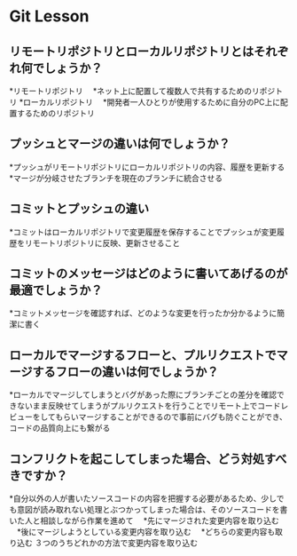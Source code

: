 # Git Lesson

## リモートリポジトリとローカルリポジトリとはそれぞれ何でしょうか？
*リモートリポジトリ
　*ネット上に配置して複数人で共有するためのリポジトリ
*ローカルリポジトリ
　*開発者一人ひとりが使用するために自分のPC上に配置するためのリポジトリ


## プッシュとマージの違いは何でしょうか？
*プッシュがリモートリポジトリにローカルリポジトリの内容、履歴を更新する
*マージが分岐させたブランチを現在のブランチに統合させる


## コミットとプッシュの違い
*コミットはローカルリポジトリで変更履歴を保存することでプッシュが変更履歴をリモートリポジトリに反映、更新させること


## コミットのメッセージはどのように書いてあげるのが最適でしょうか？
*コミットメッセージを確認すれば、どのような変更を行ったか分かるように簡潔に書く


## ローカルでマージするフローと、プルリクエストでマージするフローの違いは何でしょうか？
*ローカルでマージしてしまうとバグがあった際にブランチごとの差分を確認できないまま反映せてしまうがプルリクエストを行うことでリモート上でコードレビューをしてもらいマージすることができるので事前にバグも防ぐことができ、コードの品質向上にも繋がる


## コンフリクトを起こしてしまった場合、どう対処すべきですか？
*自分以外の人が書いたソースコードの内容を把握する必要があるため、少しでも意図が読み取れない処理とぶつかってしまった場合は、そのソースコードを書いた人と相談しながら作業を進めて
　*先にマージされた変更内容を取り込む
　*後にマージしようとしている変更内容を取り込む
　*どちらの変更内容も取り込む
３つのうちどれかの方法で変更内容を取り込む